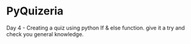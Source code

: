 # PyQuizeria
Day 4 - Creating a quiz using python If &amp; else function. give it a try and check you general knowledge.
